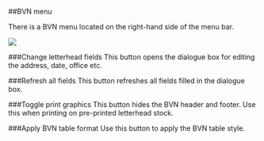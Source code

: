<section id="templates-page-bvn-menu">
</section>

##BVN menu

There is a BVN menu located on the right-hand side of the menu bar.

![]({{site.baseurl}}/assets/templates-bvn-menu.jpg)

###Change letterhead fields
This button opens the dialogue box for editing the address, date, office etc.

###Refresh all fields
This button refreshes all fields filled in the dialogue box.

###Toggle print graphics
This button hides the BVN header and footer. Use this when printing on pre-printed letterhead stock.

###Apply BVN table format
Use this button to apply the BVN table style.